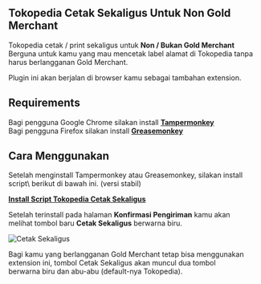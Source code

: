 ## Tokopedia Cetak Sekaligus Untuk Non Gold Merchant

Tokopedia cetak / print sekaligus untuk **Non / Bukan Gold Merchant**\
Berguna untuk kamu yang mau mencetak label alamat di Tokopedia tanpa harus berlangganan Gold Merchant.

Plugin ini akan berjalan di browser kamu sebagai tambahan extension.

## Requirements
Bagi pengguna Google Chrome silakan install [**Tampermonkey**](https://chrome.google.com/webstore/detail/tampermonkey/dhdgffkkebhmkfjojejmpbldmpobfkfo?hl=id)\
Bagi pengguna Firefox silakan install [**Greasemonkey**](https://addons.mozilla.org/en-US/firefox/addon/greasemonkey/)

## Cara Menggunakan
Setelah menginstall Tampermonkey atau Greasemonkey, silakan install script\ berikut di bawah ini. (versi stabil)

[**Install Script Tokopedia Cetak Sekaligus**](https://greasyfork.org/en/scripts/39660-tokopedia-cetak-sekaligus-non-gold-merchant)

Setelah terinstall pada halaman **Konfirmasi Pengiriman** kamu akan\
melihat tombol baru **Cetak Sekaligus** berwarna biru.

![Cetak Sekaligus](https://raw.githubusercontent.com/rendy1287/tokopedia-cetak-sekaligus/master/gambar/cetak.png)

Bagi kamu yang berlangganan Gold Merchant tetap bisa menggunakan\
extension ini, tombol Cetak Sekaligus akan muncul dua tombol\
berwarna biru dan abu-abu (default-nya Tokopedia).